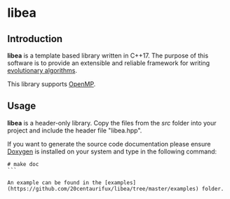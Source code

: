 # libea

## Introduction

**libea** is a template based library written in C++17. The purpose
of this software is to provide an extensible and reliable framework
for writing [evolutionary algorithms](https://en.wikipedia.org/wiki/Evolutionary_algorithm).

This library supports [OpenMP](https://www.openmp.org/).

## Usage

**libea** is a header-only library. Copy the files from the *src*
folder into your project and include the header file "libea.hpp".

If you want to generate the source code documentation please ensure
[Doxygen](http://www.doxygen.nl/) is installed on your system and type in the following command:

````
# make doc
```

An example can be found in the [examples](https://github.com/20centaurifux/libea/tree/master/examples) folder.
